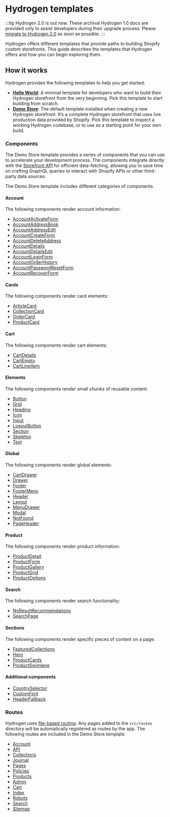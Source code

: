 # Hydrogen templates


:::tip
Hydrogen 2.0 is out now. These archival Hydrogen 1.0 docs are provided only to assist developers during their upgrade process. Please [migrate to Hydrogen 2.0](https://shopify.dev/docs/custom-storefronts/hydrogen/migrate-hydrogen-remix) as soon as possible.
:::


Hydrogen offers different templates that provide paths to building Shopify custom storefronts. This guide describes the templates that Hydrogen offers and how you can begin exploring them.

## How it works

Hydrogen provides the following templates to help you get started:

- **[Hello World](https://github.com/Shopify/hydrogen-v1/tree/main/templates/hello-world/)**: A minimal template for developers who want to build their Hydrogen storefront from the very beginning. Pick this template to start building from scratch.
- **[Demo Store](https://github.com/Shopify/hydrogen-v1/tree/main/templates/demo-store/)**: The default template installed when creating a new Hydrogen storefront. It’s a complete Hydrogen storefront that uses live production data provided by Shopify. Pick this template to inspect a working Hydrogen codebase, or to use as a starting point for your own build.

### Components

The Demo Store template provides a series of components that you can use to accelerate your development process. The components integrate directly with the [Storefront API](https://shopify.dev/api/storefront) for efficient data-fetching, allowing you to save time on crafting GraphQL queries to interact with Shopify APIs or other third-party data sources.

The Demo Store template includes different categories of components.

#### Account

The following components render account information:


- [AccountActivateForm](https://github.com/Shopify/hydrogen-v1/tree/main/templates/demo-store/src/components/account/AccountActivateForm.client.tsx)
- [AccountAddressBook](https://github.com/Shopify/hydrogen-v1/tree/main/templates/demo-store/src/components/account/AccountAddressBook.client.tsx)
- [AccountAddressEdit](https://github.com/Shopify/hydrogen-v1/tree/main/templates/demo-store/src/components/account/AccountAddressEdit.client.tsx)
- [AccountCreateForm](https://github.com/Shopify/hydrogen-v1/tree/main/templates/demo-store/src/components/account/AccountCreateForm.client.tsx)
- [AccountDeleteAddress](https://github.com/Shopify/hydrogen-v1/tree/main/templates/demo-store/src/components/account/AccountDeleteAddress.client.tsx)
- [AccountDetails](https://github.com/Shopify/hydrogen-v1/tree/main/templates/demo-store/src/components/account/AccountDetails.client.tsx)
- [AccountDetailsEdit](https://github.com/Shopify/hydrogen-v1/tree/main/templates/demo-store/src/components/account/AccountDetailsEdit.client.tsx)
- [AccountLoginForm](https://github.com/Shopify/hydrogen-v1/tree/main/templates/demo-store/src/components/account/AccountLoginForm.client.tsx)
- [AccountOrderHistory](https://github.com/Shopify/hydrogen-v1/tree/main/templates/demo-store/src/components/account/AccountOrderHistory.client.tsx)
- [AccountPasswordResetForm](https://github.com/Shopify/hydrogen-v1/tree/main/templates/demo-store/src/components/account/AccountPasswordResetForm.client.tsx)
- [AccountRecoverForm](https://github.com/Shopify/hydrogen-v1/tree/main/templates/demo-store/src/components/account/AccountRecoverForm.client.tsx)

#### Cards

The following components render card elements:

- [ArticleCard](https://github.com/Shopify/hydrogen-v1/tree/main/templates/demo-store/src/components/cards/ArticleCard.tsx)
- [CollectionCard](https://github.com/Shopify/hydrogen-v1/tree/main/templates/demo-store/src/components/cards/CollectionCard.server.tsx)
- [OrderCard](https://github.com/Shopify/hydrogen-v1/tree/main/templates/demo-store/src/components/cards/OrderCard.client.tsx)
- [ProductCard](https://github.com/Shopify/hydrogen-v1/tree/main/templates/demo-store/src/components/cards/ProductCard.client.tsx)

#### Cart

The following components render cart elements:


- [CartDetails](https://github.com/Shopify/hydrogen-v1/tree/main/templates/demo-store/src/components/cart/CartDetails.client.tsx)
- [CartEmpty](https://github.com/Shopify/hydrogen-v1/tree/main/templates/demo-store/src/components/cart/CartEmpty.client.tsx)
- [CartLineItem](https://github.com/Shopify/hydrogen-v1/tree/main/templates/demo-store/src/components/cart/CartLineItem.client.tsx)


#### Elements

The following components render small chunks of reusable content:


- [Button](https://github.com/Shopify/hydrogen-v1/tree/main/templates/demo-store/src/components/elements/Button.tsx)
- [Grid](https://github.com/Shopify/hydrogen-v1/tree/main/templates/demo-store/src/components/elements/Grid.tsx)
- [Heading](https://github.com/Shopify/hydrogen-v1/tree/main/templates/demo-store/src/components/elements/Heading.tsx)
- [Icon](https://github.com/Shopify/hydrogen-v1/tree/main/templates/demo-store/src/components/elements/Icon.tsx)
- [Input](https://github.com/Shopify/hydrogen-v1/tree/main/templates/demo-store/src/components/elements/Input.tsx)
- [LogoutButton](https://github.com/Shopify/hydrogen-v1/tree/main/templates/demo-store/src/components/elements/LogoutButton.client.tsx)
- [Section](https://github.com/Shopify/hydrogen-v1/tree/main/templates/demo-store/src/components/elements/Section.tsx)
- [Skeleton](https://github.com/Shopify/hydrogen-v1/tree/main/templates/demo-store/src/components/elements/Skeleton.tsx)
- [Text](https://github.com/Shopify/hydrogen-v1/tree/main/templates/demo-store/src/components/elements/Text.tsx)


#### Global

The following components render global elements:


- [CartDrawer](https://github.com/Shopify/hydrogen-v1/tree/main/templates/demo-store/src/components/global/CartDrawer.client.tsx)
- [Drawer](https://github.com/Shopify/hydrogen-v1/tree/main/templates/demo-store/src/components/global/Drawer.client.tsx)
- [Footer](https://github.com/Shopify/hydrogen-v1/tree/main/templates/demo-store/src/components/global/Footer.server.tsx)
- [FooterMenu](https://github.com/Shopify/hydrogen-v1/tree/main/templates/demo-store/src/components/global/FooterMenu.client.tsx)
- [Header](https://github.com/Shopify/hydrogen-v1/tree/main/templates/demo-store/src/components/global/Header.client.tsx)
- [Layout](https://github.com/Shopify/hydrogen-v1/tree/main/templates/demo-store/src/components/global/Layout.server.tsx)
- [MenuDrawer](https://github.com/Shopify/hydrogen-v1/tree/main/templates/demo-store/src/components/global/MenuDrawer.client.tsx)
- [Modal](https://github.com/Shopify/hydrogen-v1/tree/main/templates/demo-store/src/components/global/Modal.client.tsx)
- [NotFound](https://github.com/Shopify/hydrogen-v1/tree/main/templates/demo-store/src/components/global/NotFound.server.tsx)
- [PageHeader](https://github.com/Shopify/hydrogen-v1/tree/main/templates/demo-store/src/components/global/PageHeader.tsx)


#### Product

The following components render product information:


- [ProductDetail](https://github.com/Shopify/hydrogen-v1/tree/main/templates/demo-store/src/components/product/ProductDetail.client.tsx)
- [ProductForm](https://github.com/Shopify/hydrogen-v1/tree/main/templates/demo-store/src/components/product/ProductForm.client.tsx)
- [ProductGallery](https://github.com/Shopify/hydrogen-v1/tree/main/templates/demo-store/src/components/product/ProductGallery.client.tsx)
- [ProductGrid](https://github.com/Shopify/hydrogen-v1/tree/main/templates/demo-store/src/components/product/ProductGrid.client.tsx)
- [ProductOptions](https://github.com/Shopify/hydrogen-v1/tree/main/templates/demo-store/src/components/product/ProductOptions.client.tsx)


#### Search

The following components render search functionality:


- [NoResultRecommendations](https://github.com/Shopify/hydrogen-v1/tree/main/templates/demo-store/src/components/search/NoResultRecommendations.server.tsx)
- [SearchPage](https://github.com/Shopify/hydrogen-v1/tree/main/templates/demo-store/src/components/search/SearchPage.server.tsx)


#### Sections

The following components render specific pieces of content on a page:


- [FeaturedCollections](https://github.com/Shopify/hydrogen-v1/tree/main/templates/demo-store/src/components/sections/FeaturedCollections.tsx)
- [Hero](https://github.com/Shopify/hydrogen-v1/tree/main/templates/demo-store/src/components/sections/Hero.tsx)
- [ProductCards](https://github.com/Shopify/hydrogen-v1/tree/main/templates/demo-store/src/components/sections/ProductCards.tsx)
- [ProductSwimlane](https://github.com/Shopify/hydrogen-v1/tree/main/templates/demo-store/src/components/sections/ProductSwimlane.server.tsx)


#### Additional components


- [CountrySelector](https://github.com/Shopify/hydrogen-v1/tree/main/templates/demo-store/src/components/CountrySelector.client.tsx)
- [CustomFont](https://github.com/Shopify/hydrogen-v1/tree/main/templates/demo-store/src/components/CustomFont.client.tsx)
- [HeaderFallback](https://github.com/Shopify/hydrogen-v1/tree/main/templates/demo-store/src/components/HeaderFallback.tsx)


### Routes

Hydrogen uses [file-based routing](/tutorials/routing/). Any pages added to the `src/routes` directory will be automatically registered as routes by the app. The following routes are included in the Demo Store template:


- [Account](https://github.com/Shopify/hydrogen-v1/tree/main/templates/demo-store/src/routes/account)
- [API](https://github.com/Shopify/hydrogen-v1/tree/main/templates/demo-store/src/routes/api)
- [Collections](https://github.com/Shopify/hydrogen-v1/tree/main/templates/demo-store/src/routes/collections)
- [Journal](https://github.com/Shopify/hydrogen-v1/tree/main/templates/demo-store/src/routes/journal)
- [Pages](https://github.com/Shopify/hydrogen-v1/tree/main/templates/demo-store/src/routes/pages)
- [Policies](https://github.com/Shopify/hydrogen-v1/tree/main/templates/demo-store/src/routes/policies)
- [Products](https://github.com/Shopify/hydrogen-v1/tree/main/templates/demo-store/src/routes/products)
- [Admin](https://github.com/Shopify/hydrogen-v1/tree/main/templates/demo-store/src/routes/admin.server.tsx)
- [Cart](https://github.com/Shopify/hydrogen-v1/tree/main/templates/demo-store/src/routes/cart.server.tsx)
- [Index](https://github.com/Shopify/hydrogen-v1/tree/main/templates/demo-store/src/routes/index.server.tsx)
- [Robots](https://github.com/Shopify/hydrogen-v1/tree/main/templates/demo-store/src/routes/robots.txt.server.ts)
- [Search](https://github.com/Shopify/hydrogen-v1/tree/main/templates/demo-store/src/routes/search.server.tsx)
- [Sitemap](https://github.com/Shopify/hydrogen-v1/tree/main/templates/demo-store/src/routes/sitemap.xml.server.ts)

